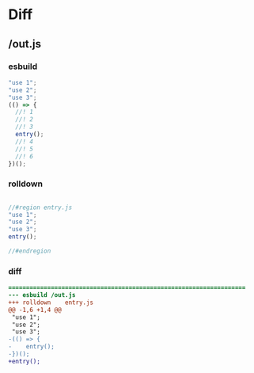 # Diff
## /out.js
### esbuild
```js
"use 1";
"use 2";
"use 3";
(() => {
  //! 1
  //! 2
  //! 3
  entry();
  //! 4
  //! 5
  //! 6
})();
```
### rolldown
```js

//#region entry.js
"use 1";
"use 2";
"use 3";
entry();

//#endregion

```
### diff
```diff
===================================================================
--- esbuild	/out.js
+++ rolldown	entry.js
@@ -1,6 +1,4 @@
 "use 1";
 "use 2";
 "use 3";
-(() => {
-    entry();
-})();
+entry();

```